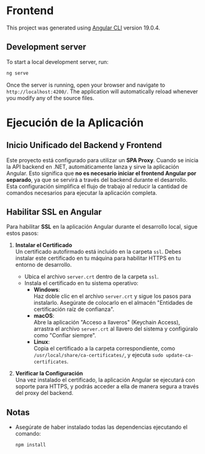# Frontend

This project was generated using [Angular CLI](https://github.com/angular/angular-cli) version 19.0.4.

## Development server

To start a local development server, run:

```bash
ng serve
```

Once the server is running, open your browser and navigate to `http://localhost:4200/`. The application will automatically reload whenever you modify any of the source files.

# Ejecución de la Aplicación

## Inicio Unificado del Backend y Frontend
Este proyecto está configurado para utilizar un **SPA Proxy**. Cuando se inicia la API backend en .NET, automáticamente lanza y sirve la aplicación Angular. Esto significa que **no es necesario iniciar el frontend Angular por separado**, ya que se servirá a través del backend durante el desarrollo.  
Esta configuración simplifica el flujo de trabajo al reducir la cantidad de comandos necesarios para ejecutar la aplicación completa.

## Habilitar SSL en Angular
Para habilitar **SSL** en la aplicación Angular durante el desarrollo local, sigue estos pasos:

1. **Instalar el Certificado**  
   Un certificado autofirmado está incluido en la carpeta `ssl`. Debes instalar este certificado en tu máquina para habilitar HTTPS en tu entorno de desarrollo.

   - Ubica el archivo `server.crt` dentro de la carpeta `ssl`.
   - Instala el certificado en tu sistema operativo:
     - **Windows**:  
       Haz doble clic en el archivo `server.crt` y sigue los pasos para instalarlo. Asegúrate de colocarlo en el almacén "Entidades de certificación raíz de confianza".
     - **macOS**:  
       Abre la aplicación "Acceso a llaveros" (Keychain Access), arrastra el archivo `server.crt` al llavero del sistema y configúralo como "Confiar siempre".
     - **Linux**:  
       Copia el certificado a la carpeta correspondiente, como `/usr/local/share/ca-certificates/`, y ejecuta `sudo update-ca-certificates`.

2. **Verificar la Configuración**  
   Una vez instalado el certificado, la aplicación Angular se ejecutará con soporte para HTTPS, y podrás acceder a ella de manera segura a través del proxy del backend.

## Notas
- Asegúrate de haber instalado todas las dependencias ejecutando el comando:

  ```bash
  npm install
